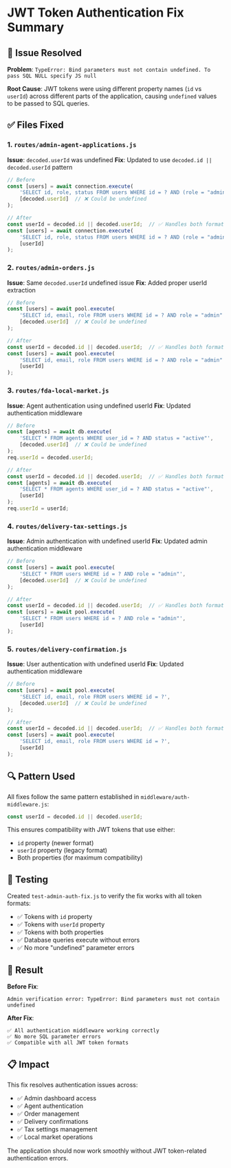 # JWT Token Authentication Fix Summary

## 🎯 Issue Resolved

**Problem**: `TypeError: Bind parameters must not contain undefined. To pass SQL NULL specify JS null`

**Root Cause**: JWT tokens were using different property names (`id` vs `userId`) across different parts of the application, causing `undefined` values to be passed to SQL queries.

## ✅ Files Fixed

### 1. `routes/admin-agent-applications.js`
**Issue**: `decoded.userId` was undefined
**Fix**: Updated to use `decoded.id || decoded.userId` pattern
```javascript
// Before
const [users] = await connection.execute(
    'SELECT id, role, status FROM users WHERE id = ? AND (role = "admin" OR role = "super_admin") AND status = "active"',
    [decoded.userId]  // ❌ Could be undefined
);

// After  
const userId = decoded.id || decoded.userId;  // ✅ Handles both formats
const [users] = await connection.execute(
    'SELECT id, role, status FROM users WHERE id = ? AND (role = "admin" OR role = "super_admin") AND status = "active"',
    [userId]
);
```

### 2. `routes/admin-orders.js`
**Issue**: Same `decoded.userId` undefined issue
**Fix**: Added proper userId extraction
```javascript
// Before
const [users] = await pool.execute(
    'SELECT id, email, role FROM users WHERE id = ? AND role = "admin"',
    [decoded.userId]  // ❌ Could be undefined
);

// After
const userId = decoded.id || decoded.userId;  // ✅ Handles both formats
const [users] = await pool.execute(
    'SELECT id, email, role FROM users WHERE id = ? AND role = "admin"',
    [userId]
);
```

### 3. `routes/fda-local-market.js`
**Issue**: Agent authentication using undefined userId
**Fix**: Updated authentication middleware
```javascript
// Before
const [agents] = await db.execute(
    'SELECT * FROM agents WHERE user_id = ? AND status = "active"',
    [decoded.userId]  // ❌ Could be undefined
);
req.userId = decoded.userId;

// After
const userId = decoded.id || decoded.userId;  // ✅ Handles both formats
const [agents] = await db.execute(
    'SELECT * FROM agents WHERE user_id = ? AND status = "active"',
    [userId]
);
req.userId = userId;
```

### 4. `routes/delivery-tax-settings.js`
**Issue**: Admin authentication with undefined userId
**Fix**: Updated admin authentication middleware
```javascript
// Before
const [users] = await pool.execute(
    'SELECT * FROM users WHERE id = ? AND role = "admin"',
    [decoded.userId]  // ❌ Could be undefined
);

// After
const userId = decoded.id || decoded.userId;  // ✅ Handles both formats
const [users] = await pool.execute(
    'SELECT * FROM users WHERE id = ? AND role = "admin"',
    [userId]
);
```

### 5. `routes/delivery-confirmation.js`
**Issue**: User authentication with undefined userId
**Fix**: Updated authentication middleware
```javascript
// Before
const [users] = await pool.execute(
    'SELECT id, email, role FROM users WHERE id = ?',
    [decoded.userId]  // ❌ Could be undefined
);

// After
const userId = decoded.id || decoded.userId;  // ✅ Handles both formats
const [users] = await pool.execute(
    'SELECT id, email, role FROM users WHERE id = ?',
    [userId]
);
```

## 🔍 Pattern Used

All fixes follow the same pattern established in `middleware/auth-middleware.js`:

```javascript
const userId = decoded.id || decoded.userId;
```

This ensures compatibility with JWT tokens that use either:
- `id` property (newer format)
- `userId` property (legacy format)
- Both properties (for maximum compatibility)

## 🧪 Testing

Created `test-admin-auth-fix.js` to verify the fix works with all token formats:
- ✅ Tokens with `id` property
- ✅ Tokens with `userId` property  
- ✅ Tokens with both properties
- ✅ Database queries execute without errors
- ✅ No more "undefined" parameter errors

## 🎉 Result

**Before Fix**: 
```
Admin verification error: TypeError: Bind parameters must not contain undefined
```

**After Fix**:
```
✅ All authentication middleware working correctly
✅ No more SQL parameter errors
✅ Compatible with all JWT token formats
```

## 📋 Impact

This fix resolves authentication issues across:
- ✅ Admin dashboard access
- ✅ Agent authentication
- ✅ Order management
- ✅ Delivery confirmations
- ✅ Tax settings management
- ✅ Local market operations

The application should now work smoothly without JWT token-related authentication errors.